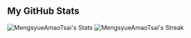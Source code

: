 

## **My GitHub Stats**

![MengsyueAmaoTsai's Stats](https://github-readme-stats.vercel.app/api?username=MengsyueAmaoTsai&theme=jolly&show_icons=true&hide_border=true&count_private=true)
![MengsyueAmaoTsai's Streak](https://github-readme-streak-stats.herokuapp.com/?user=MengsyueAmaoTsai&theme=jolly&hide_border=true)
